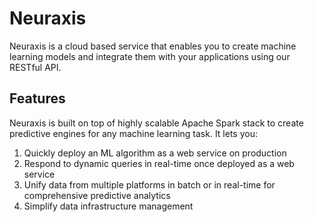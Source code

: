 # Neuraxis
Neuraxis is a cloud based service that enables you to create machine learning models and integrate them with your applications using our RESTful API.

## Features

Neuraxis is built on top of highly scalable Apache Spark stack to create predictive engines for any machine learning task. It lets you:
1. Quickly deploy an ML algorithm as a web service on production
2. Respond to dynamic queries in real-time once deployed as a web service
3. Unify data from multiple platforms in batch or in real-time for comprehensive predictive analytics
4. Simplify data infrastructure management